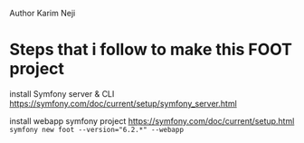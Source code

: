 Author Karim Neji

# Steps that i follow to make this FOOT project
install Symfony server & CLI
https://symfony.com/doc/current/setup/symfony_server.html

install webapp symfony project 
https://symfony.com/doc/current/setup.html
`symfony new foot --version="6.2.*" --webapp`
